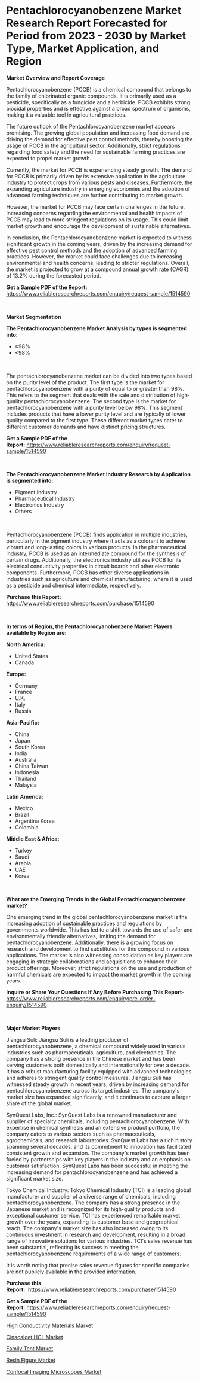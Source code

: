 <p><h1>Pentachlorocyanobenzene Market Research Report Forecasted for Period from 2023 -  2030 by Market Type, Market Application, and Region</h1></p><p><strong>Market Overview and Report Coverage</strong></p>
<p><p>Pentachlorocyanobenzene (PCCB) is a chemical compound that belongs to the family of chlorinated organic compounds. It is primarily used as a pesticide, specifically as a fungicide and a herbicide. PCCB exhibits strong biocidal properties and is effective against a broad spectrum of organisms, making it a valuable tool in agricultural practices.</p><p>The future outlook of the Pentachlorocyanobenzene market appears promising. The growing global population and increasing food demand are driving the demand for effective pest control methods, thereby boosting the usage of PCCB in the agricultural sector. Additionally, strict regulations regarding food safety and the need for sustainable farming practices are expected to propel market growth.</p><p>Currently, the market for PCCB is experiencing steady growth. The demand for PCCB is primarily driven by its extensive application in the agriculture industry to protect crops from various pests and diseases. Furthermore, the expanding agriculture industry in emerging economies and the adoption of advanced farming techniques are further contributing to market growth.</p><p>However, the market for PCCB may face certain challenges in the future. Increasing concerns regarding the environmental and health impacts of PCCB may lead to more stringent regulations on its usage. This could limit market growth and encourage the development of sustainable alternatives.</p><p>In conclusion, the Pentachlorocyanobenzene market is expected to witness significant growth in the coming years, driven by the increasing demand for effective pest control methods and the adoption of advanced farming practices. However, the market could face challenges due to increasing environmental and health concerns, leading to stricter regulations. Overall, the market is projected to grow at a compound annual growth rate (CAGR) of 13.2% during the forecasted period.</p></p>
<p><strong>Get a Sample PDF of the Report:</strong> <a href="https://www.reliableresearchreports.com/enquiry/request-sample/1514590">https://www.reliableresearchreports.com/enquiry/request-sample/1514590</a></p>
<p>&nbsp;</p>
<p><strong>Market Segmentation</strong></p>
<p><strong>The Pentachlorocyanobenzene Market Analysis by types is segmented into:</strong></p>
<p><ul><li>≥98%</li><li><98%</li></ul></p>
<p>&nbsp;</p>
<p><p>The pentachlorocyanobenzene market can be divided into two types based on the purity level of the product. The first type is the market for pentachlorocyanobenzene with a purity of equal to or greater than 98%. This refers to the segment that deals with the sale and distribution of high-quality pentachlorocyanobenzene. The second type is the market for pentachlorocyanobenzene with a purity level below 98%. This segment includes products that have a lower purity level and are typically of lower quality compared to the first type. These different market types cater to different customer demands and have distinct pricing structures.</p></p>
<p><strong>Get a Sample PDF of the Report:</strong>&nbsp;<a href="https://www.reliableresearchreports.com/enquiry/request-sample/1514590">https://www.reliableresearchreports.com/enquiry/request-sample/1514590</a></p>
<p>&nbsp;</p>
<p><strong>The Pentachlorocyanobenzene Market Industry Research by Application is segmented into:</strong></p>
<p><ul><li>Pigment Industry</li><li>Pharmaceutical Industry</li><li>Electronics Industry</li><li>Others</li></ul></p>
<p>&nbsp;</p>
<p><p>Pentachlorocyanobenzene (PCCB) finds application in multiple industries, particularly in the pigment industry where it acts as a colorant to achieve vibrant and long-lasting colors in various products. In the pharmaceutical industry, PCCB is used as an intermediate compound for the synthesis of certain drugs. Additionally, the electronics industry utilizes PCCB for its electrical conductivity properties in circuit boards and other electronic components. Furthermore, PCCB has other diverse applications in industries such as agriculture and chemical manufacturing, where it is used as a pesticide and chemical intermediate, respectively.</p></p>
<p><strong>Purchase this Report:</strong>&nbsp; <a href="https://www.reliableresearchreports.com/purchase/1514590">https://www.reliableresearchreports.com/purchase/1514590</a></p>
<p>&nbsp;</p>
<p><strong>In terms of Region, the Pentachlorocyanobenzene Market Players available by Region are:</strong></p>
<p>
    <p> <strong> North America: </strong>
        <ul>
            <li>United States</li>
            <li>Canada</li>
        </ul>
        </p> 
    <p> <strong> Europe: </strong>
        <ul>
            <li>Germany</li>
            <li>France</li>
            <li>U.K.</li>
            <li>Italy</li>
            <li>Russia</li>
        </ul>
        </p> 
    <p> <strong> Asia-Pacific: </strong>
        <ul>
            <li>China</li>
            <li>Japan</li>
            <li>South Korea</li>
            <li>India</li>
            <li>Australia</li>
            <li>China Taiwan</li>
            <li>Indonesia</li>
            <li>Thailand</li>
            <li>Malaysia</li>
        </ul>
        </p> 
    <p> <strong> Latin America: </strong>
        <ul>
            <li>Mexico</li>
            <li>Brazil</li>
            <li>Argentina Korea</li>
            <li>Colombia</li>
        </ul>
        </p> 
    <p> <strong> Middle East & Africa: </strong>
        <ul>
            <li>Turkey</li>
            <li>Saudi</li>
            <li>Arabia</li>
            <li>UAE</li>
            <li>Korea</li>
        </ul>
    </p>
    </p>
<p>&nbsp;</p>
<p><strong>What are the Emerging Trends in the Global Pentachlorocyanobenzene market?</strong></p>
<p><p>One emerging trend in the global pentachlorocyanobenzene market is the increasing adoption of sustainable practices and regulations by governments worldwide. This has led to a shift towards the use of safer and environmentally friendly alternatives, limiting the demand for pentachlorocyanobenzene. Additionally, there is a growing focus on research and development to find substitutes for this compound in various applications. The market is also witnessing consolidation as key players are engaging in strategic collaborations and acquisitions to enhance their product offerings. Moreover, strict regulations on the use and production of harmful chemicals are expected to impact the market growth in the coming years.</p></p>
<p><strong>Inquire or Share Your Questions If Any Before Purchasing This Report</strong>- <a href="https://www.reliableresearchreports.com/enquiry/pre-order-enquiry/1514590">https://www.reliableresearchreports.com/enquiry/pre-order-enquiry/1514590</a></p>
<p>&nbsp;</p>
<p><strong>Major Market Players</strong></p>
<p><p>Jiangsu Suli: Jiangsu Suli is a leading producer of pentachlorocyanobenzene, a chemical compound widely used in various industries such as pharmaceuticals, agriculture, and electronics. The company has a strong presence in the Chinese market and has been serving customers both domestically and internationally for over a decade. It has a robust manufacturing facility equipped with advanced technologies and adheres to stringent quality control measures. Jiangsu Suli has witnessed steady growth in recent years, driven by increasing demand for pentachlorocyanobenzene across its target industries. The company's market size has expanded significantly, and it continues to capture a larger share of the global market.</p><p>SynQuest Labs, Inc.: SynQuest Labs is a renowned manufacturer and supplier of specialty chemicals, including pentachlorocyanobenzene. With expertise in chemical synthesis and an extensive product portfolio, the company caters to various sectors such as pharmaceuticals, agrochemicals, and research laboratories. SynQuest Labs has a rich history spanning several decades, and its commitment to innovation has facilitated consistent growth and expansion. The company's market growth has been fueled by partnerships with key players in the industry and an emphasis on customer satisfaction. SynQuest Labs has been successful in meeting the increasing demand for pentachlorocyanobenzene and has achieved a significant market size.</p><p>Tokyo Chemical Industry: Tokyo Chemical Industry (TCI) is a leading global manufacturer and supplier of a diverse range of chemicals, including pentachlorocyanobenzene. The company has a strong presence in the Japanese market and is recognized for its high-quality products and exceptional customer service. TCI has experienced remarkable market growth over the years, expanding its customer base and geographical reach. The company's market size has also increased owing to its continuous investment in research and development, resulting in a broad range of innovative solutions for various industries. TCI's sales revenue has been substantial, reflecting its success in meeting the pentachlorocyanobenzene requirements of a wide range of customers.</p><p>It is worth noting that precise sales revenue figures for specific companies are not publicly available in the provided information.</p></p>
<p><strong>Purchase this Report:</strong>&nbsp;&nbsp;<a href="https://www.reliableresearchreports.com/purchase/1514590">https://www.reliableresearchreports.com/purchase/1514590</a></p>
<p></p>
<p><strong>Get a Sample PDF of the Report:</strong>&nbsp;<a href="https://www.reliableresearchreports.com/enquiry/request-sample/1514590">https://www.reliableresearchreports.com/enquiry/request-sample/1514590</a></p>
<p><p><a href="https://medium.com/@zoeyleannon2023/high-conductivity-materials-market-trends-and-market-analysis-forecasted-for-period-2023-2030-0dc7ed5fa9be">High Conductivity Materials Market</a></p><p><a href="https://medium.com/@myrticecole/cinacalcet-hcl-market-size-and-market-trends-complete-industry-overview-2023-to-2030-7468ffd467f1">Cinacalcet HCL Market</a></p><p><a href="https://www.linkedin.com/pulse/family-tent-market-size-growth-forecast-from-2023-2030-say6f/">Family Tent Market</a></p><p><a href="https://www.linkedin.com/pulse/resin-figure-market-share-amp-new-trends-analysis-report-gulyf/">Resin Figure Market</a></p><p><a href="https://github.com/abbypearson7765/Market-Research-Report-List-1/blob/main/confocal-imaging-microscopes-market.md">Confocal Imaging Microscopes Market</a></p></p>